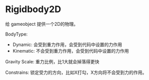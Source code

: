 # Rigidbody2D

给 gameobject 提供一个2D的物理。

BodyType:

- Dynamic: 会受到重力作用，会受到代码中设置的力作用
- Kinematic: 不会受到重力作用，会受到代码中设置的力作用

Gravity Scale: 重力比例，比1大就会掉落得更快

Constrains: 锁定受力的方向，比如X打勾，X方向将不会受到力的作用。